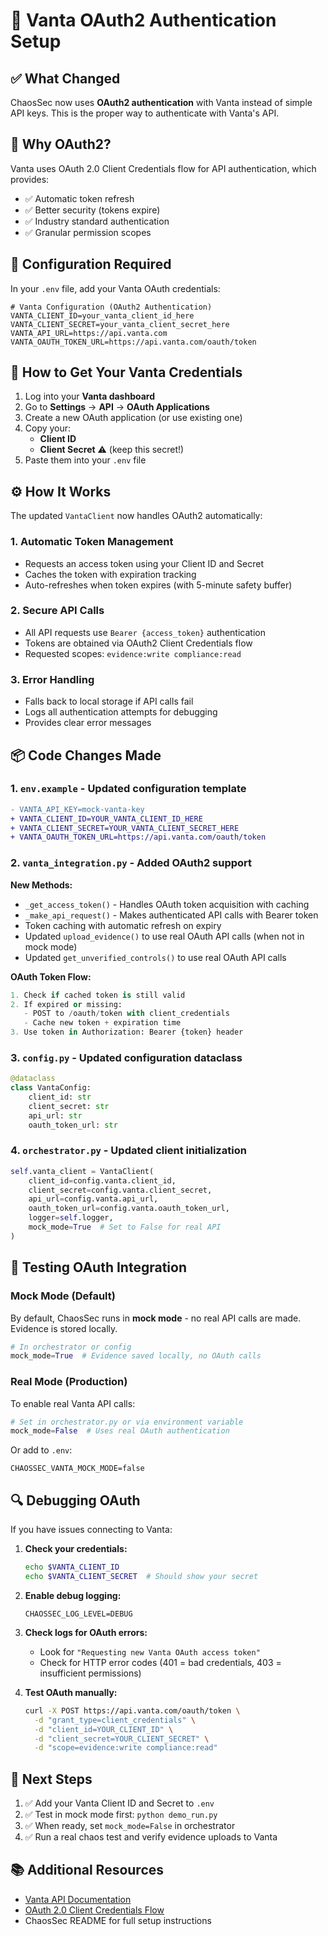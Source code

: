 # 🔐 Vanta OAuth2 Authentication Setup

## ✅ What Changed

ChaosSec now uses **OAuth2 authentication** with Vanta instead of simple API keys. This is the proper way to authenticate with Vanta's API.

## 🤔 Why OAuth2?

Vanta uses OAuth 2.0 Client Credentials flow for API authentication, which provides:
- ✅ Automatic token refresh
- ✅ Better security (tokens expire)
- ✅ Industry standard authentication
- ✅ Granular permission scopes

## 📝 Configuration Required

In your `.env` file, add your Vanta OAuth credentials:

```env
# Vanta Configuration (OAuth2 Authentication)
VANTA_CLIENT_ID=your_vanta_client_id_here
VANTA_CLIENT_SECRET=your_vanta_client_secret_here
VANTA_API_URL=https://api.vanta.com
VANTA_OAUTH_TOKEN_URL=https://api.vanta.com/oauth/token
```

## 🔑 How to Get Your Vanta Credentials

1. Log into your **Vanta dashboard**
2. Go to **Settings** → **API** → **OAuth Applications**
3. Create a new OAuth application (or use existing one)
4. Copy your:
   - **Client ID** 
   - **Client Secret** ⚠️ (keep this secret!)
5. Paste them into your `.env` file

## ⚙️ How It Works

The updated `VantaClient` now handles OAuth2 automatically:

### 1. **Automatic Token Management**
- Requests an access token using your Client ID and Secret
- Caches the token with expiration tracking
- Auto-refreshes when token expires (with 5-minute safety buffer)

### 2. **Secure API Calls**
- All API requests use `Bearer {access_token}` authentication
- Tokens are obtained via OAuth2 Client Credentials flow
- Requested scopes: `evidence:write compliance:read`

### 3. **Error Handling**
- Falls back to local storage if API calls fail
- Logs all authentication attempts for debugging
- Provides clear error messages

## 📦 Code Changes Made

### 1. `env.example` - Updated configuration template
```diff
- VANTA_API_KEY=mock-vanta-key
+ VANTA_CLIENT_ID=YOUR_VANTA_CLIENT_ID_HERE
+ VANTA_CLIENT_SECRET=YOUR_VANTA_CLIENT_SECRET_HERE
+ VANTA_OAUTH_TOKEN_URL=https://api.vanta.com/oauth/token
```

### 2. `vanta_integration.py` - Added OAuth2 support
**New Methods:**
- `_get_access_token()` - Handles OAuth token acquisition with caching
- `_make_api_request()` - Makes authenticated API calls with Bearer token
- Token caching with automatic refresh on expiry
- Updated `upload_evidence()` to use real OAuth API calls (when not in mock mode)
- Updated `get_unverified_controls()` to use real OAuth API calls

**OAuth Token Flow:**
```python
1. Check if cached token is still valid
2. If expired or missing:
   - POST to /oauth/token with client_credentials
   - Cache new token + expiration time
3. Use token in Authorization: Bearer {token} header
```

### 3. `config.py` - Updated configuration dataclass
```python
@dataclass
class VantaConfig:
    client_id: str
    client_secret: str
    api_url: str
    oauth_token_url: str
```

### 4. `orchestrator.py` - Updated client initialization
```python
self.vanta_client = VantaClient(
    client_id=config.vanta.client_id,
    client_secret=config.vanta.client_secret,
    api_url=config.vanta.api_url,
    oauth_token_url=config.vanta.oauth_token_url,
    logger=self.logger,
    mock_mode=True  # Set to False for real API
)
```

## 🧪 Testing OAuth Integration

### Mock Mode (Default)
By default, ChaosSec runs in **mock mode** - no real API calls are made. Evidence is stored locally.

```python
# In orchestrator or config
mock_mode=True  # Evidence saved locally, no OAuth calls
```

### Real Mode (Production)
To enable real Vanta API calls:

```python
# Set in orchestrator.py or via environment variable
mock_mode=False  # Uses real OAuth authentication
```

Or add to `.env`:
```env
CHAOSSEC_VANTA_MOCK_MODE=false
```

## 🔍 Debugging OAuth

If you have issues connecting to Vanta:

1. **Check your credentials:**
   ```bash
   echo $VANTA_CLIENT_ID
   echo $VANTA_CLIENT_SECRET  # Should show your secret
   ```

2. **Enable debug logging:**
   ```env
   CHAOSSEC_LOG_LEVEL=DEBUG
   ```

3. **Check logs for OAuth errors:**
   - Look for `"Requesting new Vanta OAuth access token"`
   - Check for HTTP error codes (401 = bad credentials, 403 = insufficient permissions)

4. **Test OAuth manually:**
   ```bash
   curl -X POST https://api.vanta.com/oauth/token \
     -d "grant_type=client_credentials" \
     -d "client_id=YOUR_CLIENT_ID" \
     -d "client_secret=YOUR_CLIENT_SECRET" \
     -d "scope=evidence:write compliance:read"
   ```

## 🎯 Next Steps

1. ✅ Add your Vanta Client ID and Secret to `.env`
2. ✅ Test in mock mode first: `python demo_run.py`
3. ✅ When ready, set `mock_mode=False` in orchestrator
4. ✅ Run a real chaos test and verify evidence uploads to Vanta

## 📚 Additional Resources

- [Vanta API Documentation](https://developer.vanta.com)
- [OAuth 2.0 Client Credentials Flow](https://oauth.net/2/grant-types/client-credentials/)
- ChaosSec README for full setup instructions

